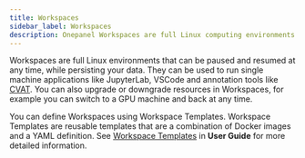 ```yaml
---
title: Workspaces
sidebar_label: Workspaces
description: Onepanel Workspaces are full Linux computing environments that can be paused and resumed at any time
---
```


Workspaces are full Linux environments that can be paused and resumed at any time, while persisting your data. They can be used to run single machine applications like JupyterLab, VSCode and annotation tools like [CVAT](https://github.com/opencv/cvat). You can also upgrade or downgrade resources in Workspaces, for example you can switch to a GPU machine and back at any time.

You can define Workspaces using Workspace Templates. Workspace Templates are reusable templates that are a combination of Docker images and a YAML definition. See [Workspace Templates](/docs/reference/workspaces/templates) in **User Guide** for more detailed information.
